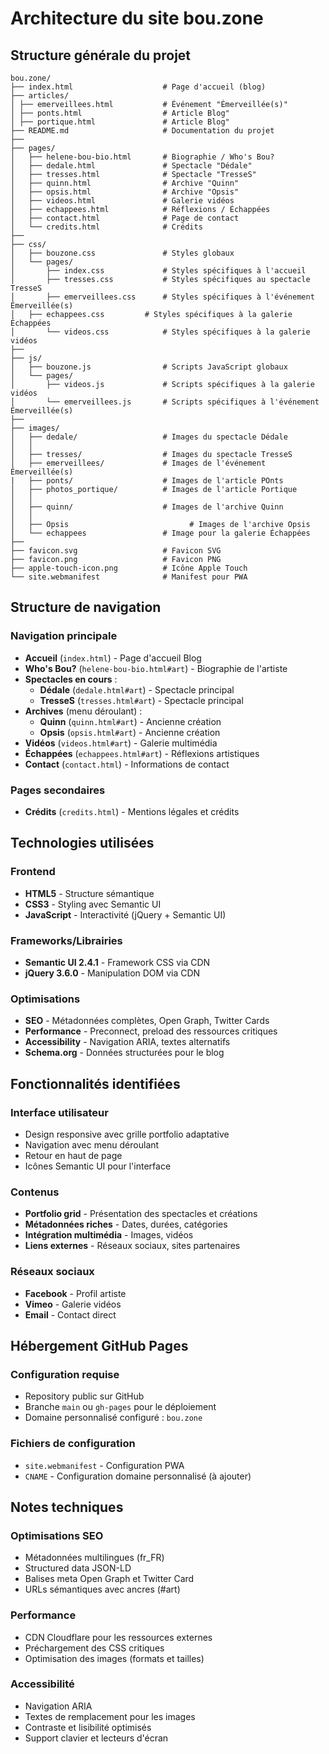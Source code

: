 # Architecture du site bou.zone

## Structure générale du projet

```
bou.zone/
├── index.html                    # Page d'accueil (blog)
├── articles/
│ ├── emerveillees.html           # Événement "Émerveillée(s)"
│ ├── ponts.html                  # Article Blog"
│ ├── portique.html               # Article Blog"
├── README.md                     # Documentation du projet
├── 
├── pages/
│   ├── helene-bou-bio.html       # Biographie / Who's Bou?
│   ├── dedale.html               # Spectacle "Dédale"
│   ├── tresses.html              # Spectacle "TresseS"
│   ├── quinn.html                # Archive "Quinn"
│   ├── opsis.html                # Archive "Opsis"
│   ├── videos.html               # Galerie vidéos
│   ├── echappees.html            # Réflexions / Échappées
│   ├── contact.html              # Page de contact
│   └── credits.html              # Crédits
├── 
├── css/
│   ├── bouzone.css               # Styles globaux
│   └── pages/
│       ├── index.css             # Styles spécifiques à l'accueil
│       ├── tresses.css           # Styles spécifiques au spectacle TresseS
│       ├── emerveillees.css      # Styles spécifiques à l'événement Émerveillée(s)
│	├── echappees.css         # Styles spécifiques à la galerie Échappées
│       └── videos.css            # Styles spécifiques à la galerie vidéos
├── 
├── js/
│   ├── bouzone.js                # Scripts JavaScript globaux
│   └── pages/
│       ├── videos.js             # Scripts spécifiques à la galerie vidéos
│       └── emerveillees.js       # Scripts spécifiques à l'événement Émerveillée(s)
├── 
├── images/
│   ├── dedale/                   # Images du spectacle Dédale
│   │ 
│   ├── tresses/                  # Images du spectacle TresseS
│   ├── emerveillees/             # Images de l'événement Émerveillée(s)
|   ├── ponts/                    # Images de l'article POnts
│   ├── photos_portique/          # Images de l'article Portique
│   │
│   ├── quinn/                    # Images de l'archive Quinn
│   │
│   ├── Opsis			                # Images de l'archive Opsis
│   └── echappees                 # Image pour la galerie Échappées
├── 
├── favicon.svg                   # Favicon SVG
├── favicon.png                   # Favicon PNG
├── apple-touch-icon.png          # Icône Apple Touch
└── site.webmanifest              # Manifest pour PWA
```

## Structure de navigation

### Navigation principale
- **Accueil** (`index.html`) - Page d'accueil Blog
- **Who's Bou?** (`helene-bou-bio.html#art`) - Biographie de l'artiste
- **Spectacles en cours** :
  - **Dédale** (`dedale.html#art`) - Spectacle principal
  - **TresseS** (`tresses.html#art`) - Spectacle principal
- **Archives** (menu déroulant) :
  - **Quinn** (`quinn.html#art`) - Ancienne création
  - **Opsis** (`opsis.html#art`) - Ancienne création
- **Vidéos** (`videos.html#art`) - Galerie multimédia
- **Échappées** (`echappees.html#art`) - Réflexions artistiques
- **Contact** (`contact.html`) - Informations de contact

### Pages secondaires
- **Crédits** (`credits.html`) - Mentions légales et crédits

## Technologies utilisées

### Frontend
- **HTML5** - Structure sémantique
- **CSS3** - Styling avec Semantic UI
- **JavaScript** - Interactivité (jQuery + Semantic UI)

### Frameworks/Librairies
- **Semantic UI 2.4.1** - Framework CSS via CDN
- **jQuery 3.6.0** - Manipulation DOM via CDN

### Optimisations
- **SEO** - Métadonnées complètes, Open Graph, Twitter Cards
- **Performance** - Preconnect, preload des ressources critiques
- **Accessibility** - Navigation ARIA, textes alternatifs
- **Schema.org** - Données structurées pour le blog

## Fonctionnalités identifiées

### Interface utilisateur
- Design responsive avec grille portfolio adaptative
- Navigation avec menu déroulant
- Retour en haut de page
- Icônes Semantic UI pour l'interface

### Contenus
- **Portfolio grid** - Présentation des spectacles et créations
- **Métadonnées riches** - Dates, durées, catégories
- **Intégration multimédia** - Images, vidéos
- **Liens externes** - Réseaux sociaux, sites partenaires

### Réseaux sociaux
- **Facebook** - Profil artiste
- **Vimeo** - Galerie vidéos
- **Email** - Contact direct

## Hébergement GitHub Pages

### Configuration requise
- Repository public sur GitHub
- Branche `main` ou `gh-pages` pour le déploiement
- Domaine personnalisé configuré : `bou.zone`

### Fichiers de configuration
- `site.webmanifest` - Configuration PWA
- `CNAME` - Configuration domaine personnalisé (à ajouter)

## Notes techniques

### Optimisations SEO
- Métadonnées multilingues (fr_FR)
- Structured data JSON-LD
- Balises meta Open Graph et Twitter Card
- URLs sémantiques avec ancres (#art)

### Performance
- CDN Cloudflare pour les ressources externes
- Préchargement des CSS critiques
- Optimisation des images (formats et tailles)

### Accessibilité
- Navigation ARIA
- Textes de remplacement pour les images
- Contraste et lisibilité optimisés
- Support clavier et lecteurs d'écran
